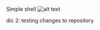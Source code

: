 Simple shell
![alt text](https://s3.amazonaws.com/intranet-projects-files/holbertonschool-low_level_programming/235/shell.jpeg)

dic 2: testing changes to repository
